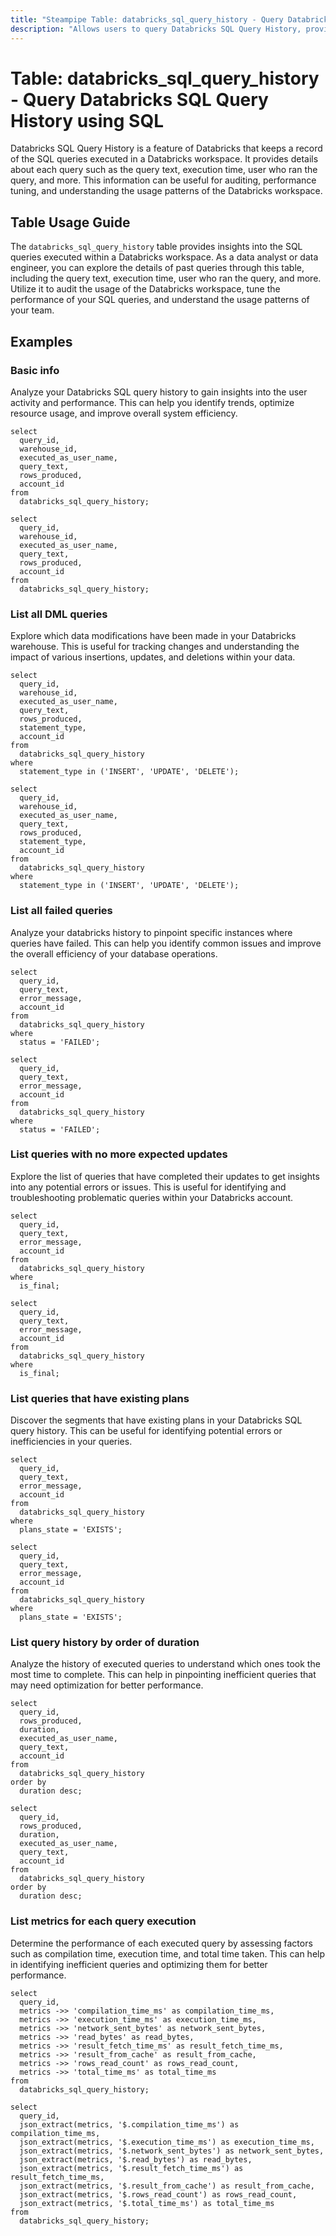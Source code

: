 ```yaml
---
title: "Steampipe Table: databricks_sql_query_history - Query Databricks SQL Query History using SQL"
description: "Allows users to query Databricks SQL Query History, providing insights into past SQL queries executed in a Databricks workspace."
---
```


# Table: databricks_sql_query_history - Query Databricks SQL Query History using SQL

Databricks SQL Query History is a feature of Databricks that keeps a record of the SQL queries executed in a Databricks workspace. It provides details about each query such as the query text, execution time, user who ran the query, and more. This information can be useful for auditing, performance tuning, and understanding the usage patterns of the Databricks workspace.

## Table Usage Guide

The `databricks_sql_query_history` table provides insights into the SQL queries executed within a Databricks workspace. As a data analyst or data engineer, you can explore the details of past queries through this table, including the query text, execution time, user who ran the query, and more. Utilize it to audit the usage of the Databricks workspace, tune the performance of your SQL queries, and understand the usage patterns of your team.

## Examples

### Basic info
Analyze your Databricks SQL query history to gain insights into the user activity and performance. This can help you identify trends, optimize resource usage, and improve overall system efficiency.

```sql+postgres
select
  query_id,
  warehouse_id,
  executed_as_user_name,
  query_text,
  rows_produced,
  account_id
from
  databricks_sql_query_history;
```

```sql+sqlite
select
  query_id,
  warehouse_id,
  executed_as_user_name,
  query_text,
  rows_produced,
  account_id
from
  databricks_sql_query_history;
```

### List all DML queries
Explore which data modifications have been made in your Databricks warehouse. This is useful for tracking changes and understanding the impact of various insertions, updates, and deletions within your data.

```sql+postgres
select
  query_id,
  warehouse_id,
  executed_as_user_name,
  query_text,
  rows_produced,
  statement_type,
  account_id
from
  databricks_sql_query_history
where
  statement_type in ('INSERT', 'UPDATE', 'DELETE');
```

```sql+sqlite
select
  query_id,
  warehouse_id,
  executed_as_user_name,
  query_text,
  rows_produced,
  statement_type,
  account_id
from
  databricks_sql_query_history
where
  statement_type in ('INSERT', 'UPDATE', 'DELETE');
```

### List all failed queries
Analyze your databricks history to pinpoint specific instances where queries have failed. This can help you identify common issues and improve the overall efficiency of your database operations.

```sql+postgres
select
  query_id,
  query_text,
  error_message,
  account_id
from
  databricks_sql_query_history
where
  status = 'FAILED';
```

```sql+sqlite
select
  query_id,
  query_text,
  error_message,
  account_id
from
  databricks_sql_query_history
where
  status = 'FAILED';
```

### List queries with no more expected updates
Explore the list of queries that have completed their updates to get insights into any potential errors or issues. This is useful for identifying and troubleshooting problematic queries within your Databricks account.

```sql+postgres
select
  query_id,
  query_text,
  error_message,
  account_id
from
  databricks_sql_query_history
where
  is_final;
```

```sql+sqlite
select
  query_id,
  query_text,
  error_message,
  account_id
from
  databricks_sql_query_history
where
  is_final;
```

### List queries that have existing plans
Discover the segments that have existing plans in your Databricks SQL query history. This can be useful for identifying potential errors or inefficiencies in your queries.

```sql+postgres
select
  query_id,
  query_text,
  error_message,
  account_id
from
  databricks_sql_query_history
where
  plans_state = 'EXISTS';
```

```sql+sqlite
select
  query_id,
  query_text,
  error_message,
  account_id
from
  databricks_sql_query_history
where
  plans_state = 'EXISTS';
```

### List query history by order of duration
Analyze the history of executed queries to understand which ones took the most time to complete. This can help in pinpointing inefficient queries that may need optimization for better performance.

```sql+postgres
select
  query_id,
  rows_produced,
  duration,
  executed_as_user_name,
  query_text,
  account_id
from
  databricks_sql_query_history
order by
  duration desc;
```

```sql+sqlite
select
  query_id,
  rows_produced,
  duration,
  executed_as_user_name,
  query_text,
  account_id
from
  databricks_sql_query_history
order by
  duration desc;
```

### List metrics for each query execution
Determine the performance of each executed query by assessing factors such as compilation time, execution time, and total time taken. This can help in identifying inefficient queries and optimizing them for better performance.

```sql+postgres
select
  query_id,
  metrics ->> 'compilation_time_ms' as compilation_time_ms,
  metrics ->> 'execution_time_ms' as execution_time_ms,
  metrics ->> 'network_sent_bytes' as network_sent_bytes,
  metrics ->> 'read_bytes' as read_bytes,
  metrics ->> 'result_fetch_time_ms' as result_fetch_time_ms,
  metrics ->> 'result_from_cache' as result_from_cache,
  metrics ->> 'rows_read_count' as rows_read_count,
  metrics ->> 'total_time_ms' as total_time_ms
from
  databricks_sql_query_history;
```

```sql+sqlite
select
  query_id,
  json_extract(metrics, '$.compilation_time_ms') as compilation_time_ms,
  json_extract(metrics, '$.execution_time_ms') as execution_time_ms,
  json_extract(metrics, '$.network_sent_bytes') as network_sent_bytes,
  json_extract(metrics, '$.read_bytes') as read_bytes,
  json_extract(metrics, '$.result_fetch_time_ms') as result_fetch_time_ms,
  json_extract(metrics, '$.result_from_cache') as result_from_cache,
  json_extract(metrics, '$.rows_read_count') as rows_read_count,
  json_extract(metrics, '$.total_time_ms') as total_time_ms
from
  databricks_sql_query_history;
```